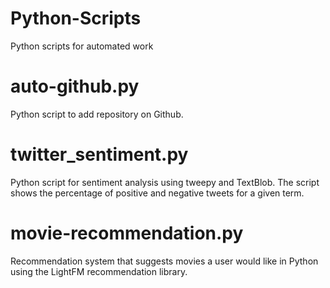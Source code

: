 # Python-Scripts
Python scripts for automated work

# auto-github.py

Python script to add repository on Github.

# twitter_sentiment.py

Python script for sentiment analysis using tweepy and TextBlob.
The script shows the percentage of positive and negative tweets for a given term.

# movie-recommendation.py

Recommendation system that suggests movies a user would like in Python using the LightFM recommendation library.
